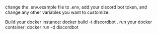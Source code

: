 ﻿change the .env.example file to .env, add your discord bot token, and change any other variables you want to customize.

Build your docker instance: docker build -t discordbot .
run your docker container: docker run -d discordbot
